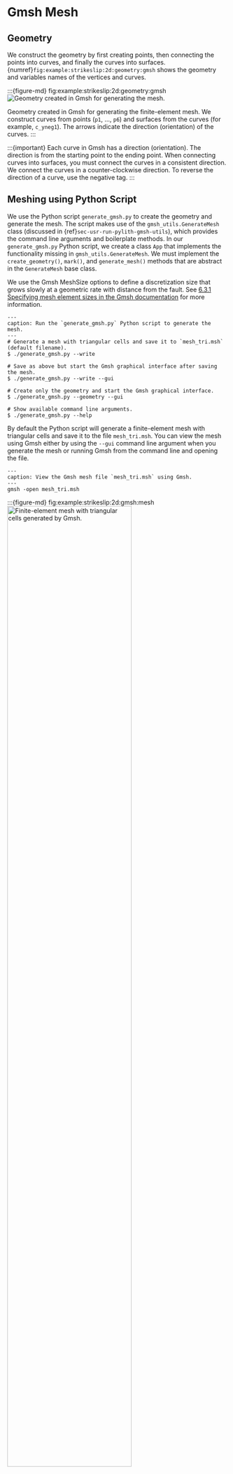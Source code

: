 # Gmsh Mesh

## Geometry

We construct the geometry by first creating points, then connecting the points into curves, and finally the curves into surfaces.
{numref}`fig:example:strikeslip:2d:geometry:gmsh` shows the geometry and variables names of the vertices and curves.

:::{figure-md} fig:example:strikeslip:2d:geometry:gmsh
<img src="figs/geometry-gmsh.*" alt="Geometry created in Gmsh for generating the mesh." scale="75%"/>

Geometry created in Gmsh for generating the finite-element mesh.
We construct curves from points (`p1`, ..., `p6`) and surfaces from the curves (for example, `c_yneg1`).
The arrows indicate the direction (orientation) of the curves.
:::

:::{important}
Each curve in Gmsh has a direction (orientation).
The direction is from the starting point to the ending point.
When connecting curves into surfaces, you must connect the curves in a consistent direction.
We connect the curves in a counter-clockwise direction.
To reverse the direction of a curve, use the negative tag.
:::

## Meshing using Python Script

We use the Python script `generate_gmsh.py` to create the geometry and generate the mesh.
The script makes use of the `gmsh_utils.GenerateMesh` class (discussed in {ref}`sec-usr-run-pylith-gmsh-utils`), which provides the command line arguments and boilerplate methods.
In our `generate_gmsh.py` Python script, we create a class `App` that implements the functionality missing in `gmsh_utils.GenerateMesh`.
We must implement the `create_geometry()`, `mark()`, and `generate_mesh()` methods that are abstract in the `GenerateMesh` base class.

We use the Gmsh MeshSize options to define a discretization size that grows slowly at a geometric rate with distance from the fault.
See [6.3.1 Specifying mesh element sizes in the Gmsh documentation](https://gmsh.info/doc/texinfo/gmsh.html#Specifying-mesh-element-sizes) for more information.

```{code-block} console
---
caption: Run the `generate_gmsh.py` Python script to generate the mesh.
---
# Generate a mesh with triangular cells and save it to `mesh_tri.msh` (default filename).
$ ./generate_gmsh.py --write

# Save as above but start the Gmsh graphical interface after saving the mesh.
$ ./generate_gmsh.py --write --gui

# Create only the geometry and start the Gmsh graphical interface.
$ ./generate_gmsh.py --geometry --gui

# Show available command line arguments.
$ ./generate_gmsh.py --help
```

By default the Python script will generate a finite-element mesh with triangular cells and save it to the file `mesh_tri.msh`.
You can view the mesh using Gmsh either by using the `--gui` command line argument when you generate the mesh or running Gmsh from the command line and opening the file.

```{code-block} console
---
caption: View the Gmsh mesh file `mesh_tri.msh` using Gmsh.
---
gmsh -open mesh_tri.msh
```

:::{figure-md} fig:example:strikeslip:2d:gmsh:mesh
<img src="figs/gmsh-tri.*" alt="Finite-element mesh with triangular cells generated by Gmsh." width="75%"/>

Finite-element mesh with triangular cells generated by Gmsh.
:::
